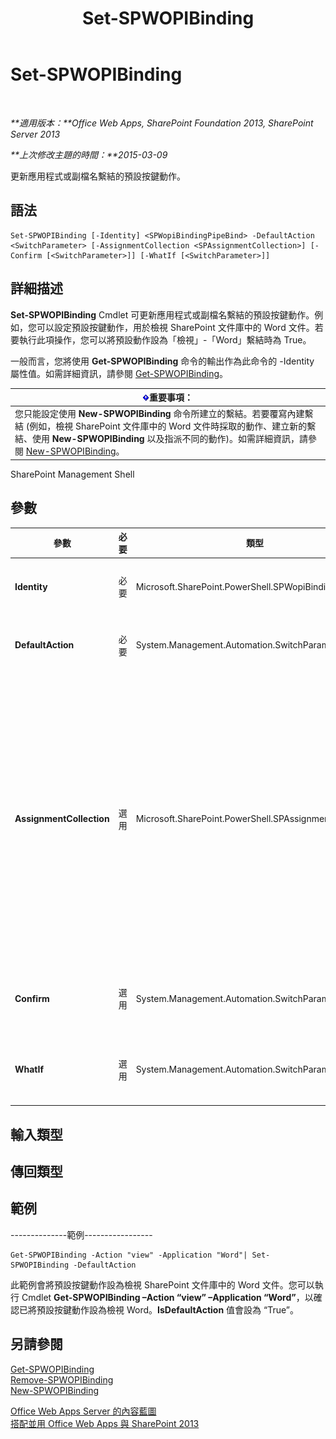 ﻿---
title: Set-SPWOPIBinding
TOCTitle: Set-SPWOPIBinding
ms:assetid: e373528f-e69b-4e25-9df4-3a5f80ab64ac
ms:mtpsurl: https://technet.microsoft.com/zh-tw/library/JJ219454(v=office.15)
ms:contentKeyID: 49565149
ms.date: 12/22/2017
mtps_version: v=office.15
ms.translationtype: HT
---

# Set-SPWOPIBinding

 

_**適用版本：**Office Web Apps, SharePoint Foundation 2013, SharePoint Server 2013_

_**上次修改主題的時間：**2015-03-09_

更新應用程式或副檔名繫結的預設按鍵動作。

## 語法

    Set-SPWOPIBinding [-Identity] <SPWopiBindingPipeBind> -DefaultAction <SwitchParameter> [-AssignmentCollection <SPAssignmentCollection>] [-Confirm [<SwitchParameter>]] [-WhatIf [<SwitchParameter>]]

## 詳細描述

**Set-SPWOPIBinding** Cmdlet 可更新應用程式或副檔名繫結的預設按鍵動作。例如，您可以設定預設按鍵動作，用於檢視 SharePoint 文件庫中的 Word 文件。若要執行此項操作，您可以將預設動作設為「檢視」-「Word」繫結時為 True。

一般而言，您將使用 **Get-SPWOPIBinding** 命令的輸出作為此命令的 -Identity 屬性值。如需詳細資訊，請參閱 [Get-SPWOPIBinding](get-spwopibinding.md)。

<table>
<thead>
<tr class="header">
<th><img src="images/JJ219449.important(Office.15).gif" title="重要事項" alt="重要事項" /><strong>重要事項：</strong></th>
</tr>
</thead>
<tbody>
<tr class="odd">
<td>您只能設定使用 <strong>New-SPWOPIBinding</strong> 命令所建立的繫結。若要覆寫內建繫結 (例如，檢視 SharePoint 文件庫中的 Word 文件時採取的動作、建立新的繫結、使用 <strong>New-SPWOPIBinding</strong> 以及指派不同的動作)。如需詳細資訊，請參閱 <a href="new-spwopibinding.md">New-SPWOPIBinding</a>。</td>
</tr>
</tbody>
</table>


SharePoint Management Shell

## 參數


<table>
<colgroup>
<col style="width: 25%" />
<col style="width: 25%" />
<col style="width: 25%" />
<col style="width: 25%" />
</colgroup>
<thead>
<tr class="header">
<th>參數</th>
<th>必要</th>
<th>類型</th>
<th>說明</th>
</tr>
</thead>
<tbody>
<tr class="odd">
<td><p><strong>Identity</strong></p></td>
<td><p>必要</p></td>
<td><p>Microsoft.SharePoint.PowerShell.SPWopiBindingPipeBind</p></td>
<td><p>指定繫結。一般而言，您將使用 <strong>Get-SPWOPIBinding</strong> 命令的輸出作為 -Identity 值。</p></td>
</tr>
<tr class="even">
<td><p><strong>DefaultAction</strong></p></td>
<td><p>必要</p></td>
<td><p>System.Management.Automation.SwitchParameter</p></td>
<td><p>指定是否應針對繫結中的應用程式或副檔名，將繫結設為預設按鍵動作。</p></td>
</tr>
<tr class="odd">
<td><p><strong>AssignmentCollection</strong></p></td>
<td><p>選用</p></td>
<td><p>Microsoft.SharePoint.PowerShell.SPAssignmentCollection</p></td>
<td><p>以適當處理方式來管理物件。例如使用 <strong>SPWeb</strong> 或 <strong>SPSite</strong> 物件時可能會使用大量記憶體，在 Windows PowerShell 指令碼中使用這些物件時需要適當的記憶體管理。透過使用 <strong>SPAssignment</strong> 物件，您可以在物件需要用來釋放記憶體時，將物件指派給變數及捨棄物件。使用 <strong>SPWeb</strong>、<strong>SPSite</strong> 或 <strong>SPSiteAdministration</strong> 物件時，如果不使用指派集合或 <strong>Global</strong> 參數，則物件會自動遭到捨棄。</p>
<div class="alert">
<table>
<thead>
<tr class="header">
<th><img src="images/JJ219452.note(Office.15).gif" title="注意事項" alt="注意事項" /><strong>附註：</strong></th>
</tr>
</thead>
<tbody>
<tr class="odd">
<td>使用 <strong>Global</strong> 參數時，所有物件都會都包含在全域存放區。如果物件不會立即使用，或使用 <strong>Stop-SPAssignment</strong> 命令加以捨棄，則會發生記憶體不足的狀況。</td>
</tr>
</tbody>
</table>

</div>
<p></p></td>
</tr>
<tr class="even">
<td><p><strong>Confirm</strong></p></td>
<td><p>選用</p></td>
<td><p>System.Management.Automation.SwitchParameter</p></td>
<td><p>在執行命令之前，提示您確認操作。如需詳細資訊，請輸入下列命令：<strong>get-help about_commonparameters</strong>。。</p></td>
</tr>
<tr class="odd">
<td><p><strong>WhatIf</strong></p></td>
<td><p>選用</p></td>
<td><p>System.Management.Automation.SwitchParameter</p></td>
<td><p>顯示訊息會描述命令的功效而不執行命令。如需詳細資訊，請輸入下列命令：<strong>get-help about_commonparameters</strong>。。</p></td>
</tr>
</tbody>
</table>


## 輸入類型

## 傳回類型

## 範例

\--------------範例-----------------

    Get-SPWOPIBinding -Action "view" -Application "Word"| Set-SPWOPIBinding -DefaultAction

此範例會將預設按鍵動作設為檢視 SharePoint 文件庫中的 Word 文件。您可以執行 Cmdlet **Get-SPWOPIBinding –Action “view” –Application “Word”**，以確認已將預設按鍵動作設為檢視 Word。**IsDefaultAction** 值會設為 “True”。

## 另請參閱


[Get-SPWOPIBinding](get-spwopibinding.md)  
[Remove-SPWOPIBinding](remove-spwopibinding.md)  
[New-SPWOPIBinding](new-spwopibinding.md)  


[Office Web Apps Server 的內容藍圖](content-roadmap-for-office-web-apps-server.md)  
[搭配並用 Office Web Apps 與 SharePoint 2013](use-office-web-apps-with-sharepoint-2013.md)


